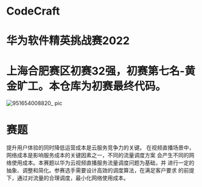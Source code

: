 # CodeCraft
# 华为软件精英挑战赛2022

# 上海合肥赛区初赛32强，初赛第七名-黄金旷工。本仓库为初赛最终代码。
![951654008820_ pic](https://user-images.githubusercontent.com/76682386/171203909-94c03366-3a74-486a-825e-4b1549a6c62e.jpg)

# 赛题
提升用户体验的同时降低运营成本是云服务竞争力的关键。
在视频直播场景中，网络成本是影响服务成本的关键因素之一，不同的流量调度方案 会产生不同的网络使用成本。本赛题以华为云视频直播服务流量调度问题为基础，并 进行一定的抽象、调整和简化。参赛选手需要设计高效的调度算法，在满足客户要求 的前提下，通过对流量的合理调度，最小化网络使用成本。

